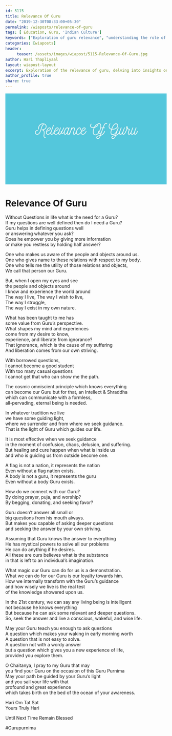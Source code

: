 ```yaml
--- 
id: 5115 
title: Relevance Of Guru
date: "2019-12-30T08:33:00+05:30"
permalink: /wiaposts/relevance-of-guru
tags: [ Education, Guru, 'Indian Culture']    
keywords: ["Exploration of guru relevance", "understanding the role of guru in education", "poetic insights on guru and learning", "philosophy of guru and guidance", "exploring guru's role in philosophical context"]  
categories: [wiaposts] 
header:
     teaser: /assets/images/wiapost/5115-Relevance-Of-Guru.jpg
author: Hari Thapliyaal 
layout: wiapost-layout
excerpt: Exploration of the relevance of guru, delving into insights on education and guidance.
author_profile: true 
share: true 
---
```


![Relevance Of Guru](/assets/images/wiapost/5115-Relevance-Of-Guru.jpg)     
   
# Relevance Of Guru
    
Without Questions in life what is the need for a Guru?     
If my questions are well defined then do I need a Guru?     
Guru helps in defining questions well     
or answering whatever you ask?     
Does he empower you by giving more information     
or make you restless by holding half answer?    
    
One who makes us aware of the people and objects around us.     
One who gives name to these relations with respect to my body.     
One who tells me the utility of those relations and objects,     
We call that person our Guru.    
    
But, when I open my eyes and see     
the people and objects around     
I know and experience the world around     
The way I live, The way I wish to live,     
The way I struggle,     
The way I exist in my own nature.    
    
What has been taught to me has     
some value from Guru’s perspective.     
What shapes my mind and experiences     
come from my desire to know,     
experience, and liberate from ignorance?     
That ignorance, which is the cause of my suffering     
And liberation comes from our own striving.    
    
With borrowed questions,     
I cannot become a good student     
With too many casual questions     
I cannot get that who can show me the path.    
    
The cosmic omniscient principle which knows everything     
can become our Guru but for that, an Intellect &amp; Shraddha     
which can communicate with a formless,     
all-pervading, eternal being is needed.    
    
In whatever tradition we live     
we have some guiding light,     
where we surrender and from where we seek guidance.     
That is the light of Guru which guides our life.    
    
It is most effective when we seek guidance     
in the moment of confusion, chaos, delusion, and suffering.     
But healing and cure happen when what is inside us     
and who is guiding us from outside become one.    
    
A flag is not a nation, it represents the nation     
Even without a flag nation exists.     
A body is not a guru, it represents the guru     
Even without a body Guru exists.    
    
How do we connect with our Guru?     
By doing prayer, puja, and worship?     
By begging, donating, and seeking favor?    
    
Guru doesn’t answer all small or     
big questions from his mouth always.     
But makes you capable of asking deeper questions     
and seeking the answer by your own striving.    
    
Assuming that Guru knows the answer to everything     
He has mystical powers to solve all our problems     
He can do anything if he desires.     
All these are ours believes what is the substance     
in that is left to an individual’s imagination.    
    
What magic our Guru can do for us is a demonstration.     
What we can do for our Guru is our loyalty towards him.     
How we internally transform with the Guru’s guidance     
and how wisely we live is the real test     
of the knowledge showered upon us.    
    
In the 21st century, we can say any living being is intelligent     
not because he knows everything     
But because he can ask some relevant and deeper questions.     
So, seek the answer and live a conscious, wakeful, and wise life.    
    
May your Guru teach you enough to ask questions     
A question which makes your waking in early morning worth     
A question that is not easy to solve.     
A question not with a wordy answer     
but a question which gives you a new experience of life,     
provided you explore them.    
    
O Chaitanya, I pray to my Guru that may     
you find your Guru on the occasion of this Guru Purnima     
May your path be guided by your Guru’s light     
and you sail your life with that     
profound and great experience     
which takes birth on the bed of the ocean of your awareness.    
    
Hari Om Tat Sat     
Yours Truly Hari    
    
Until Next Time Remain Blessed    
    
#Gurupurnima    
